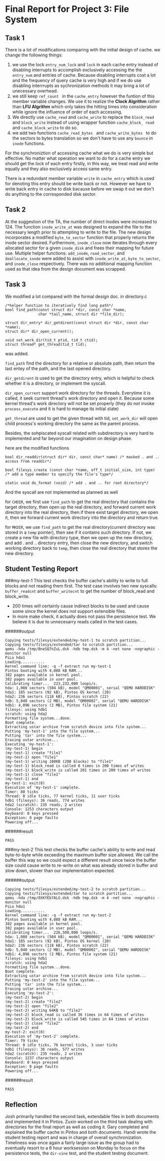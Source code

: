 Final Report for Project 3: File System
=======================================
## Task 1
There is a lot of modifications comparing with the initial design of cache.
we change the following things:

1.  we use the lock `entry_num_lock` and `lock` in each cache entry  instead of disabling interrupts to accomplish exclusively accessing the the `entry_num` and entries of cache. Because  disabling interrupts cost a lot and the frequency of query cache is very high and if we do use disabling interrrupts as sychronization methods it may bring a lot of  unecessary overhead.
2. we still keep `ref_count `  in the `cache_entry` however the funtion of this member variable changes. We use it to realize the **Clock Algrithm** rather than **LFU Algrithm** which only takes the hitting times into consideration while ignore the influence of order of each accessing.
3. We directly use `cache_read` and `cache_write` to replace the `block_read` and `block_write` instead of using wrapper function `cache_block_ read` and `cache_block_write` to do so.
4. we add two functions `cache_read_bytes ` and `cache_write_bytes ` to do the sectors to bytes translation so we don't have to use any `bounce` in `inode` functions.

For the synchroniztion of  accessing cache what we do is very simple but effective. No matter what operation we want to do for a cache entry we should get the lock of each entry firstly, in this way, we treat read and write equally and they also  exclusively access same entry.

There is a redundant member variable `write` in `cache_entry` which is used for denoting this entry should be write back or not. However we have to write back entry in cache to disk bacause  before we swap it out we don't do anything to the corresponded disk sector.

## Task 2
At the suggestion of the TA, the number of direct inodes were increased to 124.  The function `inode_write_at` was designed to expand the file to the necessary length prior to attempting to write to the file.  The new design incorporates a modified `byte_to_sector` function that properly returns the inode sector desired.  Furthermore, `inode_close` now iterates through every allocated sector for a given `inode_disk` and frees their mapping for future use.  Multiple helper functions: `add_inode`, `read_sector`, and `deallocate_inode` were added to assist with `inode_write_at`, `byte_to_sector`, and `inode_close` respectively. There was no additional mapping function used as that idea from the design document was scrapped.

## Task 3
We modified a lot compared with the formal design doc.
in directory.c

```
/*helper function to iteratively find long path*/
bool find_path(const struct dir *dir, const char *name,
               char *tail_name, struct dir *file_dir);

struct dir_entry* dir_getdirent(const struct dir *dir, const char *name);
struct dir* dir_open_current();

void set_work_dir(tid_t ptid, tid_t ctid);
struct thread* get_thread(tid_t tid); 
```

was added. 

`find_path` find the directory for a relative or absolute path, then return the last entey of the path, and the last opened directory.

`dir_getdirent` is used to get the directory entry, which is helpful to check whether it is a directory, or implement the syscall.

`dir_open_current` support work directory for the threads. Everytime it is called, it seek current thread's work directory and open it. Because some kernel thread's work directory will not be set properly (they do not invoke `process_execute` and it is hard to manage its initial state)

`get_thread` are used to get the given thread with tid, `set_work_dir` will open child process's working directory the same as the parent process.

Besides, the sohpiscated syscall related with subdirectory is very hard to implemented and far beyond our imagination on design phase.

here are the modified functions
```
bool dir_readdir(struct dir* dir, const char* name) /* masked . and .. access from readdir*/

bool filesys_create (const char *name, off_t initial_size, int type) /* add a type member to specify the file's type*/

static void do_format (void) /* add . and .. for root directory*/
```
And the syscall are not implemented as planned as well

for `CHDIR`, we first use `find_path` to get the real directory that contains the target directory, then open up the real directory, and forward current work directory into the real directory, then if there exist target directory, we open it, then we forward current work directory into the directory and return true.

for `MKDIR`, we use `find_path` to get the real directory(current directory was stored in a `temp` pointer), then see if it contains such directory. If not, we create a new file with directory type, then we open up the new directory, and add . and .. directory entry, then close the new directory, and switch working directory back to `temp`, then close the real directory that stores the new directory.

## Student Testing Report

###my-test-1
This test checks the buffer cache's ability to write to full blocks and not reading them first. The test case involves two new syscalls: `buffer_readcnt` and `buffer_writecnt` to get the number of block_read and block_write.

- 200 times will certainly cause indirect blocks to be used and cause some since the kernel does not support extensible files.
- In more make check, it actually does not pass the persistence test. We believe it is due to unnecesarry reads called in the test cases.

######output
```
Copying tests/filesys/extended/my-test-1 to scratch partition...
Copying tests/filesys/extended/tar to scratch partition...
qemu -hda /tmp/BneSQ7nZuL.dsk -hdb tmp.dsk -m 4 -net none -nographic -monitor null
PiLo hda1
Loading...........
Kernel command line: -q -f extract run my-test-1
Pintos booting with 4,088 kB RAM...
382 pages available in kernel pool.
382 pages available in user pool.
Calibrating timer...  223,232,000 loops/s.
hda: 1,008 sectors (504 kB), model "QM00001", serial "QEMU HARDDISK"
hda1: 185 sectors (92 kB), Pintos OS kernel (20)
hda2: 236 sectors (118 kB), Pintos scratch (22)
hdb: 5,040 sectors (2 MB), model "QM00002", serial "QEMU HARDDISK"
hdb1: 4,096 sectors (2 MB), Pintos file system (21)
filesys: using hdb1
scratch: using hda2
Formatting file system...done.
Boot complete.
Extracting ustar archive from scratch device into file system...
Putting 'my-test-1' into the file system...
Putting 'tar' into the file system...
Erasing ustar archive...
Executing 'my-test-1':
(my-test-1) begin
(my-test-1) create "file1"
(my-test-1) open "file1"
(my-test-1) writing 100KB (200 blocks) to "file1"
(my-test-1) block_read is called 0 times in 200 times of writes
(my-test-1) block_write is called 201 times in 200 times of writes
(my-test-1) close "file1"
(my-test-1) end
my-test-1: exit(0)
Execution of 'my-test-1' complete.
Timer: 88 ticks
Thread: 0 idle ticks, 77 kernel ticks, 11 user ticks
hdb1 (filesys): 36 reads, 774 writes
hda2 (scratch): 235 reads, 2 writes
Console: 1253 characters output
Keyboard: 0 keys pressed
Exception: 0 page faults
Powering off...
```

######result
```
PASS
```

###my-test-2
This test checks the buffer cache's ability to write and read byte-to-byte while exceeding the maximum buffer size allowed. We call the buffer this way so we could expect a different result since twice the buffer size could cause write to re-write on what was already stored in buffer and slow down, slower than our implementation expected.

######output
```
Copying tests/filesys/extended/my-test-2 to scratch partition...
Copying tests/filesys/extended/tar to scratch partition...
qemu -hda /tmp/8XKYEb7ALG.dsk -hdb tmp.dsk -m 4 -net none -nographic -monitor null
PiLo hda1
Loading...........
Kernel command line: -q -f extract run my-test-2
Pintos booting with 4,088 kB RAM...
382 pages available in kernel pool.
382 pages available in user pool.
Calibrating timer...  226,508,800 loops/s.
hda: 1,008 sectors (504 kB), model "QM00001", serial "QEMU HARDDISK"
hda1: 185 sectors (92 kB), Pintos OS kernel (20)
hda2: 236 sectors (118 kB), Pintos scratch (22)
hdb: 5,040 sectors (2 MB), model "QM00002", serial "QEMU HARDDISK"
hdb1: 4,096 sectors (2 MB), Pintos file system (21)
filesys: using hdb1
scratch: using hda2
Formatting file system...done.
Boot complete.
Extracting ustar archive from scratch device into file system...
Putting 'my-test-2' into the file system...
Putting 'tar' into the file system...
Erasing ustar archive...
Executing 'my-test-2':
(my-test-2) begin
(my-test-2) create "file2"
(my-test-2) open "file2"
(my-test-2) writing 64KB to "file2"
(my-test-2) block_read is called 36 times in 64 times of writes
(my-test-2) block_write is called 545 times in 64 times of writes
(my-test-2) close "file2"
(my-test-2) end
my-test-2: exit(0)
Execution of 'my-test-2' complete.
Timer: 79 ticks
Thread: 0 idle ticks, 76 kernel ticks, 3 user ticks
hdb1 (filesys): 36 reads, 577 writes
hda2 (scratch): 235 reads, 2 writes
Console: 1237 characters output
Keyboard: 0 keys pressed
Exception: 0 page faults
Powering off...
```

######result
```
PASS
```

## Reflection

Josh primarily handled the second task, extendable files in both documents and implemented it in Pintos.  Zuxin worked on the third task dealing with directories for the final report as well as coding it.  Gary completed and explained the buffer cache in Pintos and both documents. Handi wrote the student testing report and was in charge of overall synchronization.  
Timeliness was once again a fairly large issue as the group had to eventually resort to a 6 hour worksession on Monday to focus on the persistence tests, the `dir-vine` test, and the student testing document.
